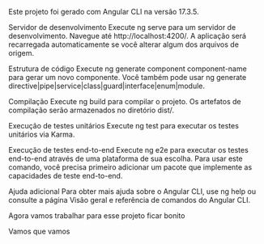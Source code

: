 Este projeto foi gerado com Angular CLI na versão 17.3.5.

Servidor de desenvolvimento
Execute ng serve para um servidor de desenvolvimento. Navegue até http://localhost:4200/. A aplicação será recarregada automaticamente se você alterar algum dos arquivos de origem.

Estrutura de código
Execute ng generate component component-name para gerar um novo componente. Você também pode usar ng generate directive|pipe|service|class|guard|interface|enum|module.

Compilação
Execute ng build para compilar o projeto. Os artefatos de compilação serão armazenados no diretório dist/.

Execução de testes unitários
Execute ng test para executar os testes unitários via Karma.

Execução de testes end-to-end
Execute ng e2e para executar os testes end-to-end através de uma plataforma de sua escolha. Para usar este comando, você precisa primeiro adicionar um pacote que implemente as capacidades de teste end-to-end.

Ajuda adicional
Para obter mais ajuda sobre o Angular CLI, use ng help ou consulte a página Visão geral e referência de comandos do Angular CLI.

Agora vamos trabalhar para esse projeto ficar bonito

Vamos que vamos